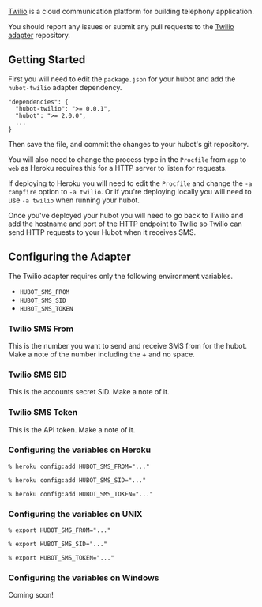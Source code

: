 [Twilio](http://www.twilio.com/) is a cloud communication platform for building
telephony application.

You should report any issues or submit any pull requests to the
[Twilio adapter](https://github.com/egparedes/hubot-twilio) repository.

## Getting Started

First you will need to edit the `package.json` for your hubot and add the
`hubot-twilio` adapter dependency.

    "dependencies": {
      "hubot-twilio": ">= 0.0.1",
      "hubot": ">= 2.0.0",
      ...
    }

Then save the file, and commit the changes to your hubot's git repository.

You will also need to change the process type in the `Procfile` from `app`
to `web` as Heroku requires this for a HTTP server to listen for requests.

If deploying to Heroku you will need to edit the `Procfile` and change the
`-a campfire` option to `-a twilio`. Or if you're deploying locally
you will need to use `-a twilio` when running your hubot.

Once you've deployed your hubot you will need to go back to Twilio and add
the hostname and port of the HTTP endpoint to Twilio so Twilio can send
HTTP requests to your Hubot when it receives SMS.

## Configuring the Adapter

The Twilio adapter requires only the following environment variables.

* `HUBOT_SMS_FROM`
* `HUBOT_SMS_SID`
* `HUBOT_SMS_TOKEN`

### Twilio SMS From

This is the number you want to send and receive SMS from for the hubot. Make
a note of the number including the + and no space.

### Twilio SMS SID

This is the accounts secret SID. Make a note of it.

### Twilio SMS Token

This is the API token. Make a note of it.

### Configuring the variables on Heroku

    % heroku config:add HUBOT_SMS_FROM="..."

    % heroku config:add HUBOT_SMS_SID="..."

    % heroku config:add HUBOT_SMS_TOKEN="..."

### Configuring the variables on UNIX

    % export HUBOT_SMS_FROM="..."

    % export HUBOT_SMS_SID="..."

    % export HUBOT_SMS_TOKEN="..."

### Configuring the variables on Windows

Coming soon!
